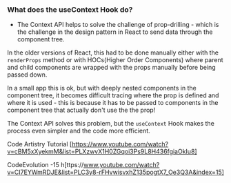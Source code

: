 ### What does the useContext Hook do?

- The Context API helps to solve the challenge of prop-drilling - which is the challenge in the design pattern in React to send data through the component tree.

In the older versions of React, this had to be done manually either with the `renderProps` method or with HOCs(Higher Order Components) where parent and child components are wrapped with the props manually before being passed down.

In a small app this is ok, but with deeply nested components in the component tree, it becomes difficult tracing where the prop is defined and where it is used - this is because it has to be passed to components in the component tree that actually don't use the the prop!

The Context API solves this problem, but the `useContext` Hook makes the process even simpler and the code more efficient.

Code Artistry Tutorial [https://www.youtube.com/watch?v=cBM5xXyekmM&list=PLXzwvX1H0ZGqoi3Ps9L8H436fgiaOkIu8]

CodeEvolution -15
h[ttps://www.youtube.com/watch?v=CI7EYWmRDJE&list=PLC3y8-rFHvwisvxhZ135pogtX7_Oe3Q3A&index=15]
